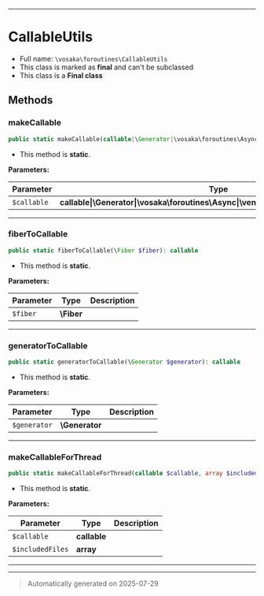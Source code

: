***

# CallableUtils





* Full name: `\vosaka\foroutines\CallableUtils`
* This class is marked as **final** and can't be subclassed
* This class is a **Final class**




## Methods


### makeCallable



```php
public static makeCallable(callable|\Generator|\vosaka\foroutines\Async|\venndev\vosaka\core\Result|\Fiber $callable): callable
```



* This method is **static**.




**Parameters:**

| Parameter | Type | Description |
|-----------|------|-------------|
| `$callable` | **callable&#124;\Generator&#124;\vosaka\foroutines\Async&#124;\venndev\vosaka\core\Result&#124;\Fiber** |  |





***

### fiberToCallable



```php
public static fiberToCallable(\Fiber $fiber): callable
```



* This method is **static**.




**Parameters:**

| Parameter | Type | Description |
|-----------|------|-------------|
| `$fiber` | **\Fiber** |  |





***

### generatorToCallable



```php
public static generatorToCallable(\Generator $generator): callable
```



* This method is **static**.




**Parameters:**

| Parameter | Type | Description |
|-----------|------|-------------|
| `$generator` | **\Generator** |  |





***

### makeCallableForThread



```php
public static makeCallableForThread(callable $callable, array $includedFiles): \Closure
```



* This method is **static**.




**Parameters:**

| Parameter | Type | Description |
|-----------|------|-------------|
| `$callable` | **callable** |  |
| `$includedFiles` | **array** |  |





***


***
> Automatically generated on 2025-07-29
